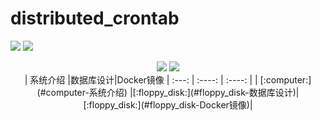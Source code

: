 # distributed_crontab


![](https://img.shields.io/badge/update-today-blue.svg) ![](https://img.shields.io/badge/gitbook-making-lightgrey.svg)
<div align="center">
    <a href="https://github.com/JacoobH/personal-blog-angular2"> <img src="https://badgen.net/github/stars/JacoobH/personal-blog-angular2?icon=github&color=4ab8a1"></a>
    <a href="https://github.com/JacoobH/personal-blog-angular2"> <img src="https://badgen.net/github/forks/JacoobH/personal-blog-angular2?icon=github&color=4ab8a1"></a>
    
</div>

<div align="center">
    | 系统介绍 |数据库设计|Docker镜像
    | :---: | :----: | :----: |
    | [:computer:](#computer-系统介绍)  |[:floppy_disk:](#floppy_disk-数据库设计)|[:floppy_disk:](#floppy_disk-Docker镜像)|
    
</div>

